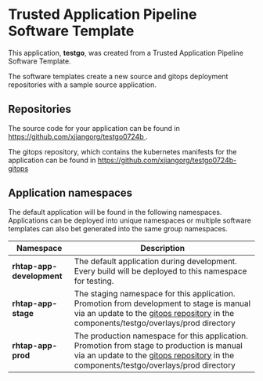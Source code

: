 # Trusted Application Pipeline Software Template

This application, **testgo**, was created from a Trusted Application Pipeline Software Template.

The software templates create a new source and gitops deployment repositories with a sample source application. 

## Repositories

The source code for your application can be found in [https://github.com/xjiangorg/testgo0724b ](https://github.com/xjiangorg/testgo0724b ).
 
The gitops repository, which contains the kubernetes manifests for the application can be found in 
[https://github.com/xjiangorg/testgo0724b-gitops ](https://github.com/xjiangorg/testgo0724b-gitops ) 

## Application namespaces 

The default application will be found in the following namespaces. Applications can be deployed into unique namespaces or multiple software templates can also bet generated into the same group namespaces.  

|  Namespace   |  Description   |  
| -------- | -------- |   
| **rhtap-app-development** | The default application during development. Every build will be deployed to this namespace for testing. | 
| **rhtap-app-stage** | The staging namespace for this application. Promotion from development to stage is manual via an update to the [gitops repository](https://github.com/xjiangorg/testgo0724b-gitops ) in the components/testgo/overlays/prod directory |  
| **rhtap-app-prod** | The production namespace for this application. Promotion from stage to production is manual via an update to the [gitops repository](https://github.com/xjiangorg/testgo0724b-gitops ) in the components/testgo/overlays/prod directory | 